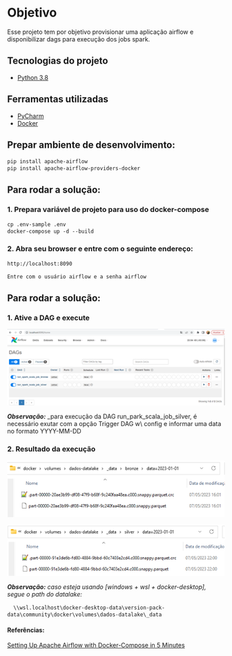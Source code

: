 # Objetivo

Esse projeto tem por objetivo provisionar uma aplicação airflow e disponibilizar dags para execução dos jobs spark.

## Tecnologias do projeto
  - [Python 3.8](https://www.python.org/downloads/release/python-380/)

## Ferramentas utilizadas
- [PyCharm](https://www.jetbrains.com/pycharm/download/#section=windows)
- [Docker](https://docs.docker.com/compose/install/)


## Prepar ambiente de desenvolvimento:
```
pip install apache-airflow
pip install apache-airflow-providers-docker
```

## Para rodar a solução:
### 1. Prepara variável de projeto para uso do docker-compose
```
cp .env-sample .env
docker-compose up -d --build
```
### 2. Abra seu browser e entre com o seguinte endereço:
```
http://localhost:8090
```
```
Entre com o usuário airflow e a senha airflow
```

## Para rodar a solução:

### 1. Ative a DAG e execute
![img.png](img%2Fimg.png)

***Observação:*** _para execução da DAG run_park_scala_job_silver, é necessário exutar com a opção Trigger DAG w\ config e informar uma data no formato YYYY-MM-DD


### 2. Resultado da execução
![img_1.png](img%2Fimg_1.png)

![img_2.png](img%2Fimg_2.png)


***Observação:*** _caso esteja usando [windows + wsl + docker-desktop], segue o path do datalake:_
```
  \\wsl.localhost\docker-desktop-data\version-pack-data\community\docker\volumes\dados-datalake\_data
```

#### Referências:

[Setting Up Apache Airflow with Docker-Compose in 5 Minutes](https://towardsdatascience.com/setting-up-apache-airflow-with-docker-compose-in-5-minutes-56a1110f4122)



